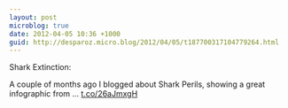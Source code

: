 ```yaml
---
layout: post
microblog: true
date: 2012-04-05 10:36 +1000
guid: http://desparoz.micro.blog/2012/04/05/t187700317104779264.html
---
```

Shark Extinction: 

A couple of months ago I blogged about Shark Perils, showing a great infographic from ... [t.co/26aJmxgH](http://t.co/26aJmxgH)
